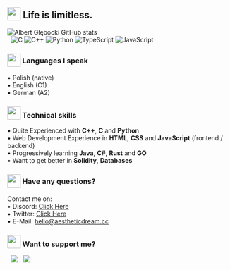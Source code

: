 <!--
      .o8                                      .o8                        
     "888                                     "888                        
 .oooo888   .ooooo.  oooo    ooo          .oooo888   .ooooo.  oooo    ooo 
d88' `888  d88' `88b  `88b..8P'          d88' `888  d88' `88b  `88.  .8'  
888   888  888   888    Y888'    8888888 888   888  888ooo888   `88..8'   
888   888  888   888  .o8"'88b           888   888  888    .o    `888'    
`Y8bod88P" `Y8bod8P' o88'   888o         `Y8bod88P" `Y8bod8P'     `8'     
-->

## <sub><img src="https://i.ibb.co/LSc89DL/butterfly.gif" width="30px" height="30px"/></sub> Life is limitless.

![Albert Głębocki GitHub stats](https://github-readme-stats.vercel.app/api?username=dox-dev&show_icons=true&title_color=ffffff&text_color=ffffff&icon_color=ffc0cb&bg_color=0f0f0f&hide_border=1&custom_title=Albert%20Głębocki%20-%20Stats)<br>
&nbsp; ![C](https://img.shields.io/badge/C-00599C?style=flat&logo=c&logoColor=f1b4c2&color=0f0f0f) ![C++](https://img.shields.io/badge/C%2B%2B-00599C?style=flat&logo=c%2B%2B&logoColor=f1b4c2&color=0f0f0f) ![Python](https://img.shields.io/badge/Python-3776AB?style=flat&logo=python&logoColor=f1b4c2&color=0f0f0f) ![TypeScript](https://img.shields.io/badge/TypeScript-007ACC?style=flat&logo=typescript&logoColor=f1b4c2&color=0f0f0f) ![JavaScript](https://img.shields.io/badge/JavaScript-323330?style=flat&logo=javascript&logoColor=f1b4c2&color=0f0f0f)

### <sub><sub><img src="https://i.ibb.co/F67ZCbM/eyes.gif" width="30px" height="30px"/></sub></sub>  Languages I speak
&bull; Polish (native)<br>
&bull; English (C1)<br>
&bull; German (A2)

### <sub><img src="https://i.ibb.co/P104HBN/hot-beverage.gif" width="30px" height="30px"/></sub> Technical skills
&bull; Quite Experienced with **C++**, **C** and **Python**<br>
&bull; Web Development Experience in **HTML**, **CSS** and **JavaScript** (frontend / backend)<br>
&bull; Progressively learning **Java**, **C#**, **Rust** and **GO**<br>
&bull; Want to get better in **Solidity**, **Databases**<br>

### <sub><sub><img src="https://i.ibb.co/x33mVjh/handshake.gif" width="30px" height="30px"/></sub></sub> Have any questions?
Contact me on:<br>
&bull;&nbsp;Discord: <a href="https://discordapp.com/users/598511690253860886">Click Here</a><br>
&bull;&nbsp;Twitter: <a href="https://twitter.com/messages/compose?recipient_id=1247822182731919360">Click Here</a><br>
&bull;&nbsp;E-Mail: <a href="mailto:hello@aestheticdream.cc">hello@aestheticdream.cc</a>

### <sub><img src="https://i.ibb.co/rd4488P/money-with-wings.gif" width="30px" height="30px"/></sub> Want to support me?
&nbsp; [![](https://i.ibb.co/ZgXXCcR/image.png)](https://www.paypal.com/donate/?hosted_button_id=DEUL7QC4ZZQSJ)
&nbsp; [![](https://i.ibb.co/HCqFgbK/image-1.png)](https://dox-dev.github.io/crypto-donate/)

